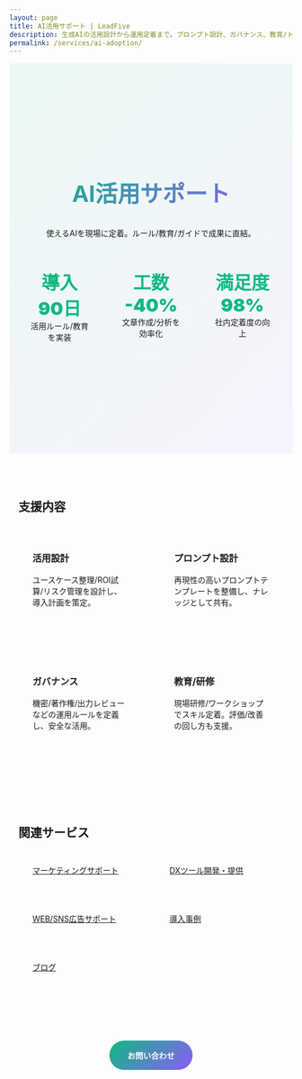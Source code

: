 ```yaml
---
layout: page
title: AI活用サポート | LeadFive
description: 生成AIの活用設計から運用定着まで。プロンプト設計、ガバナンス、教育/トレーニングで成果につなげるAI活用サポート。
permalink: /services/ai-adoption/
---
```


<style>
.svc-hero { text-align:center; padding:6rem 0; background:linear-gradient(135deg, rgba(16,185,129,.08), rgba(139,92,246,.06)); }
.svc-hero h1 { font-size:2.5rem; background:linear-gradient(135deg,#10b981,#8b5cf6); -webkit-background-clip:text; -webkit-text-fill-color:transparent; }
.metrics { display:grid; grid-template-columns:repeat(3,1fr); gap:1rem; margin:2rem auto; max-width:900px; }
.metric { background:rgba(255,255,255,.06); border:1px solid rgba(255,255,255,.12); border-radius:12px; padding:1.25rem; text-align:center; }
.metric .v { font-size:2rem; font-weight:900; color:#10b981; }
.section { max-width:1000px; margin:0 auto; padding:3rem 1rem; }
.grid-2 { display:grid; grid-template-columns:1fr 1fr; gap:2rem; }
.card { background:rgba(255,255,255,.06); border:1px solid rgba(255,255,255,.12); border-radius:14px; padding:1.5rem; }
.cta { text-align:center; margin:3rem 0; }
.btn { display:inline-block; padding:1rem 2rem; border-radius:999px; text-decoration:none; font-weight:700; transition:.3s; }
.btn-primary { background:linear-gradient(135deg,#10b981,#8b5cf6); color:#fff; }
.relsvc { display:grid; grid-template-columns:repeat(auto-fit,minmax(220px,1fr)); gap:1rem; }
@media(max-width:768px){ .metrics{grid-template-columns:1fr;}.grid-2{grid-template-columns:1fr;} }
</style>

<section class="svc-hero">
  <div class="section">
    <h1>AI活用サポート</h1>
    <p>使えるAIを現場に定着。ルール/教育/ガイドで成果に直結。</p>
    <div class="metrics">
      <div class="metric"><div class="v">導入 90日</div><div>活用ルール/教育を実装</div></div>
      <div class="metric"><div class="v">工数 -40%</div><div>文章作成/分析を効率化</div></div>
      <div class="metric"><div class="v">満足度 98%</div><div>社内定着度の向上</div></div>
    </div>
  </div>
</section>

<section class="section">
  <h2 class="section-title">支援内容</h2>
  <div class="grid-2">
    <div class="card"><h3>活用設計</h3><p>ユースケース整理/ROI試算/リスク管理を設計し、導入計画を策定。</p></div>
    <div class="card"><h3>プロンプト設計</h3><p>再現性の高いプロンプトテンプレートを整備し、ナレッジとして共有。</p></div>
    <div class="card"><h3>ガバナンス</h3><p>機密/著作権/出力レビューなどの運用ルールを定義し、安全な活用。</p></div>
    <div class="card"><h3>教育/研修</h3><p>現場研修/ワークショップでスキル定着。評価/改善の回し方も支援。</p></div>
  </div>
</section>

<section class="section">
  <h2 class="section-title">関連サービス</h2>
  <div class="relsvc">
    <a class="card" href="/services/marketing-support/">マーケティングサポート</a>
    <a class="card" href="/services/dx-tools/">DXツール開発・提供</a>
    <a class="card" href="/services/web-sns-ads/">WEB/SNS広告サポート</a>
    <a class="card" href="/case-studies/">導入事例</a>
    <a class="card" href="/blog/">ブログ</a>
  </div>
</section>

<div class="cta">
  <a href="#" class="btn btn-primary" onclick="openContactForm();return false;">お問い合わせ</a>
</div>

<script src="https://cdnjs.cloudflare.com/ajax/libs/gsap/3.12.4/gsap.min.js"></script>
<script src="https://cdnjs.cloudflare.com/ajax/libs/gsap/3.12.4/ScrollTrigger.min.js"></script>
<script>
  gsap.registerPlugin(ScrollTrigger);
  gsap.set('.metric,.card',{opacity:1});
  gsap.utils.toArray('.metric,.card').forEach(el=>{
    gsap.from(el,{y:24,duration:.6,scrollTrigger:{trigger:el,start:'top 85%'},immediateRender:false});
  })
</script>
